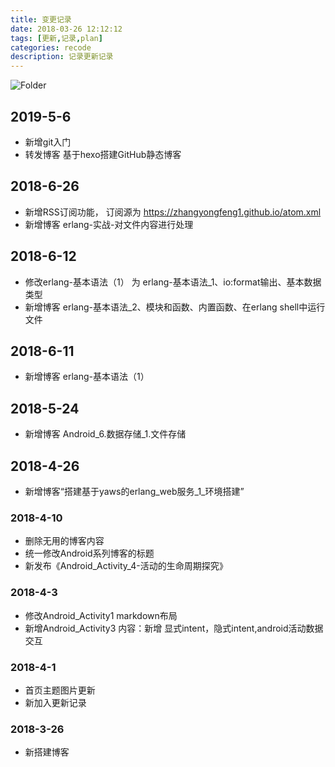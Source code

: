 ```yaml
---
title: 变更记录
date: 2018-03-26 12:12:12
tags: [更新,记录,plan]
categories: recode
description: 记录更新记录
---
```

![Folder](/images/zyf_img/title1.png)

## 2019-5-6
* 新增git入门
* 转发博客 基于hexo搭建GitHub静态博客

## 2018-6-26 
* 新增RSS订阅功能， 订阅源为 https://zhangyongfeng1.github.io/atom.xml
* 新增博客 erlang-实战-对文件内容进行处理

## 2018-6-12
* 修改erlang-基本语法（1） 为 erlang-基本语法_1、io:format输出、基本数据类型
* 新增博客 erlang-基本语法_2、模块和函数、内置函数、在erlang shell中运行文件

## 2018-6-11
* 新增博客 erlang-基本语法（1）

## 2018-5-24
* 新增博客 Android_6.数据存储_1.文件存储

## 2018-4-26
* 新增博客“搭建基于yaws的erlang_web服务_1_环境搭建”

### 2018-4-10 
* 删除无用的博客内容
* 统一修改Android系列博客的标题
* 新发布《Android_Activity_4-活动的生命周期探究》

### 2018-4-3
* 修改Android_Activity1 markdown布局
* 新增Android_Activity3 内容：新增 显式intent，隐式intent,android活动数据交互

### 2018-4-1 
* 首页主题图片更新
* 新加入更新记录

### 2018-3-26 
* 新搭建博客